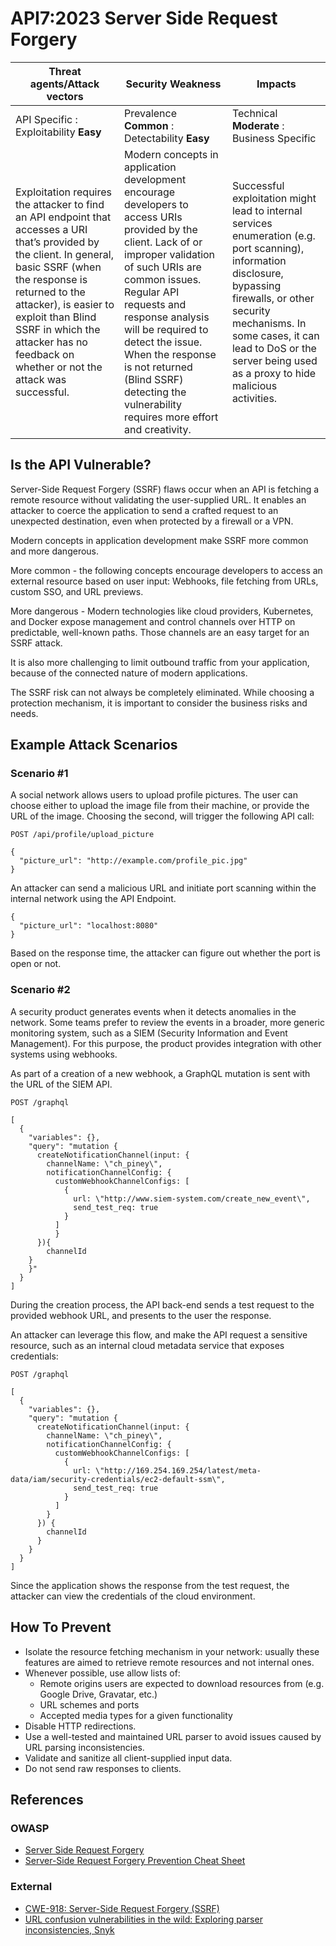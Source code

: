 # API7:2023 Server Side Request Forgery

| Threat agents/Attack vectors | Security Weakness | Impacts |
| - | - | - |
| API Specific : Exploitability **Easy** | Prevalence **Common** : Detectability **Easy** | Technical **Moderate** : Business Specific |
| Exploitation requires the attacker to find an API endpoint that accesses a URI that’s provided by the client. In general, basic SSRF (when the response is returned to the attacker), is easier to exploit than Blind SSRF in which the attacker has no feedback on whether or not the attack was successful. | Modern concepts in application development encourage developers to access URIs provided by the client. Lack of or improper validation of such URIs are common issues. Regular API requests and response analysis will be required to detect the issue. When the response is not returned (Blind SSRF) detecting the vulnerability requires more effort and creativity. | Successful exploitation might lead to internal services enumeration (e.g. port scanning), information disclosure, bypassing firewalls, or other security mechanisms. In some cases, it can lead to DoS or the server being used as a proxy to hide malicious activities. |

## Is the API Vulnerable?

Server-Side Request Forgery (SSRF) flaws occur when an API is fetching a remote
resource without validating the user-supplied URL. It enables an attacker to
coerce the application to send a crafted request to an unexpected destination,
even when protected by a firewall or a VPN.

Modern concepts in application development make SSRF more common and more
dangerous.

More common - the following concepts encourage developers to access an external
resource based on user input: Webhooks, file fetching from URLs, custom SSO,
and URL previews.

More dangerous - Modern technologies like cloud providers, Kubernetes, and
Docker expose management and control channels over HTTP on predictable,
well-known paths. Those channels are an easy target for an SSRF attack.

It is also more challenging to limit outbound traffic from your application,
because of the connected nature of modern applications.

The SSRF risk can not always be completely eliminated. While choosing a
protection mechanism, it is important to consider the business risks and needs.

## Example Attack Scenarios

### Scenario #1

A social network allows users to upload profile pictures. The user can choose
either to upload the image file from their machine, or provide the URL of the
image. Choosing the second, will trigger the following API call:

```
POST /api/profile/upload_picture

{
  "picture_url": "http://example.com/profile_pic.jpg"
}
```

An attacker can send a malicious URL and initiate port scanning within the
internal network using the API Endpoint.

```
{
  "picture_url": "localhost:8080"
}
```

Based on the response time, the attacker can figure out whether the port is
open or not.

### Scenario #2

A security product generates events when it detects anomalies in the network.
Some teams prefer to review the events in a broader, more generic monitoring
system, such as a SIEM (Security Information and Event Management). For this
purpose, the product provides integration with other systems using webhooks.

As part of a creation of a new webhook, a GraphQL mutation is sent with the URL
of the SIEM API.

```
POST /graphql

[
  {
    "variables": {},
    "query": "mutation {
      createNotificationChannel(input: {
        channelName: \"ch_piney\",
        notificationChannelConfig: {
          customWebhookChannelConfigs: [
            {
              url: \"http://www.siem-system.com/create_new_event\",
              send_test_req: true
            }
          ]
    	  }
  	  }){
    	channelId
  	}
	}"
  }
]

```

During the creation process, the API back-end sends a test request to the
provided webhook URL, and presents to the user the response.

An attacker can leverage this flow, and make the API request a sensitive
resource, such as an internal cloud metadata service that exposes credentials:

```
POST /graphql

[
  {
    "variables": {},
    "query": "mutation {
      createNotificationChannel(input: {
        channelName: \"ch_piney\",
        notificationChannelConfig: {
          customWebhookChannelConfigs: [
            {
              url: \"http://169.254.169.254/latest/meta-data/iam/security-credentials/ec2-default-ssm\",
              send_test_req: true
            }
          ]
        }
      }) {
        channelId
      }
    }
  }
]
```

Since the application shows the response from the test request, the attacker
can view the credentials of the cloud environment.

## How To Prevent

* Isolate the resource fetching mechanism in your network: usually these
  features are aimed to retrieve remote resources and not internal ones.
* Whenever possible, use allow lists of:
  * Remote origins users are expected to download resources from (e.g. Google
    Drive, Gravatar, etc.)
  * URL schemes and ports
  * Accepted media types for a given functionality
* Disable HTTP redirections.
* Use a well-tested and maintained URL parser to avoid issues caused by URL
  parsing inconsistencies.
* Validate and sanitize all client-supplied input data.
* Do not send raw responses to clients.

## References

### OWASP

* [Server Side Request Forgery][1]
* [Server-Side Request Forgery Prevention Cheat Sheet][2]

### External

* [CWE-918: Server-Side Request Forgery (SSRF)][3]
* [URL confusion vulnerabilities in the wild: Exploring parser inconsistencies,
   Snyk][4]

[1]: https://owasp.org/www-community/attacks/Server_Side_Request_Forgery
[2]: https://cheatsheetseries.owasp.org/cheatsheets/Server_Side_Request_Forgery_Prevention_Cheat_Sheet.html
[3]: https://cwe.mitre.org/data/definitions/918.html
[4]: https://snyk.io/blog/url-confusion-vulnerabilities/
